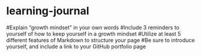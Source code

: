 # learning-journal
#Explain “growth mindset” in your own words
#Include 3 reminders to yourself of how to keep yourself in a growth mindset
#Utilize at least 5 different features of Markdown to structure your page
#Be sure to introduce yourself, and include a link to your GitHub portfolio page
